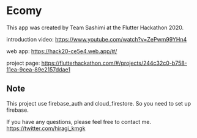 # Ecomy

This app was created by Team Sashimi at the Flutter Hackathon 2020.

introduction video: https://www.youtube.com/watch?v=ZePwm99YHn4

web app: https://hack20-ce5e4.web.app/#/

project page: https://flutterhackathon.com/#/projects/244c32c0-b758-11ea-9cea-89e2157ddae1

## Note

This project use firebase_auth and cloud_firestore. So you need to set up firebase.

If you have any questions, please feel free to contact me. https://twitter.com/hiragi_kmgk
